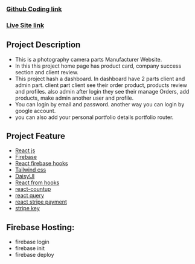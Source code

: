 ### [Github Coding link](https://github.com/programming-hero-web-course1/manufacturer-website-client-side-mdshohed)

### [Live Site link](https://photography-camera-tools.web.app/)

## Project Description
- This is a photography camera parts Manufacturer Website.
- In this this project home page has product card, company success section and client review.
- This project hash a dashboard. In dashboard have 2 parts client and admin part. client part client see their order product, products review and  profiles. also admin after login they see their manage Orders, add products, make admin another user and profile.
- You can login by email and password. another way you can login by google account. 
- you can also add your personal portfolio details portfolio router.   


## Project Feature
- [React js]()
- [Firebase](https://console.firebase.google.com/)
- [React firebase hooks](https://github.com/CSFrequency/react-firebase-hooks)
- [Tailwind css](https://tailwindcss.com/docs/installation)
- [DaisyUI](https://daisyui.com/docs/install/)
- [React from hooks](https://react-hook-form.com/get-started)
- [react-countup](https://www.npmjs.com/package/react-countup)
- [react query](https://react-query.tanstack.com/installation)
- [react stripe payment](https://stripe.com/docs/stripe-js/react) 
- [ stripe key](https://dashboard.stripe.com/test/apikeys)

## Firebase Hosting: 

- firebase login
- firebase init
- firebase deploy
